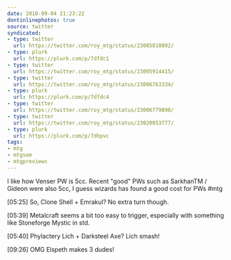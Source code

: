 ```yaml
---
date: 2010-09-04 21:23:22
dontinlinephotos: true
source: twitter
syndicated:
- type: twitter
  url: https://twitter.com/roy_mtg/status/23005810092/
- type: plurk
  url: https://plurk.com/p/7dfdc1
- type: twitter
  url: https://twitter.com/roy_mtg/status/23005914415/
- type: twitter
  url: https://twitter.com/roy_mtg/status/23006763334/
- type: plurk
  url: https://plurk.com/p/7dfdc4
- type: twitter
  url: https://twitter.com/roy_mtg/status/23006779898/
- type: twitter
  url: https://twitter.com/roy_mtg/status/23020053777/
- type: plurk
  url: https://plurk.com/p/7dhpvc
tags:
- mtg
- mtgsom
- mtgpreviews
---
```


I like how Venser PW is 5cc. Recent "good" PWs such as SarkhanTM / Gideon were also 5cc, I guess wizards has found a good cost for PWs #mtg

<time>[05:25]</time> So, Clone Shell + Emrakul? No extra turn though.

<time>[05:39]</time> Metalcraft seems a bit too easy to trigger, especially with something like Stoneforge Mystic in std.

<time>[05:40]</time> Phylactery Lich + Darksteel Axe? Lich smash!

<time>[09:26]</time> OMG Elspeth makes 3 dudes!
